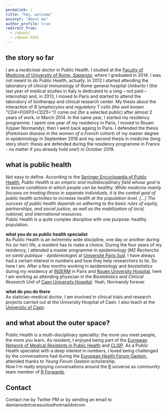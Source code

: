 ```yaml
---
permalink: /
title: "hey, welcome"
excerpt: "About me"
author_profile: true
redirect_from: 
  - /about/
  - /about.html
---
```


the story so far
------
I am a *medicinae doctor* in Public Health. I studied at the [Faculty of Medicine of University of Rome, *Sapienza*](https://web.uniroma1.it/medeodonto/en), where I graduated in 2014. I was not meant to do Public Health, actually. In 2012 I started attending the laboratory of clinical immunology of Rome general hospital *Umberto I* (the last year of medical studies in Italy is dedicated to a long – not paid – internship) and, in 2013, I moved to Paris and started to attend the laboratory of biotherapy and clinical research center. My thesis about the interaction of *B lymphocytes* and *regulatory T cells (the well known "CD4+FOXP3+CD25+"!)* come out (for a selected public) after almost 2 years of work, in March 2014. In the same year, I started my residency programme. I spent one year of my residency in Paris, I moved to Rouen (Upper Normandy), then I went back againg to Paris. I defended the thesis (*Parkinson disease in the women of a French cohort*) of my master degree in *epidemiology* in September 2018 and my second thesis in medicine (long story short: thesis are defended during the residency programme in France - no matter if you already hold one!) in October 2019. 

what is public health
------
Not easy to define. According to the [Springer Encyclopedia of Public Health](https://link.springer.com/referenceworkentry/10.1007%2F978-1-4020-5614-7_723), *Public Health is an empiric and multidisciplinary field whose goal is to assure conditions in which people can be healthy. While medicine mainly focuses on treating illness in separate individuals, it is the central goal of public health activities to increase health at the population level. [...] The success of public health depends on adhering to the basic rules of equity, partnerships, and social justice, as well as the mobilization of local, national, and international resources.*  
Public Health is a quite complex discipline with one purpose: healthy population.  

**what you do as public health specialist**  
As Public Health is an extremely wide discipline, one day or another during his (or her) life, a resident has to make a choice. During the four years of my residency, I attended a master programme in epidemiology (*M2 Recherche en santé publique - épidémiologie*) at [Université Paris Sud](https://www.universite-paris-saclay.fr/en). I have always had a certain interest in numbers and how they help researchers to lie. So here I am. After a few months working in epidemiology and *biostatistics* during my residency at [INSERM](https://www.inserm.fr/) in Paris and [Rouen University Hospital](https://www.chu-rouen.fr/), here I am working as attending physician in the *Biostatistics and Clinical Research Unit* of [Caen University Hospital](https://www.chu-caen.fr/). Yeah, Normandy forever.

**what do you do there**  
As statician-medical doctor, I am involved in clinical trials and research projects carried out at the University Hospital of Caen. I also teach at the [University of Caen](http://www.unicaen.fr/).   

and what about the outer space?
------
Public Health is a multi-disciplinary speciality: the more you meet people, the more you learn. As resident, I enjoyed being part of the [European Network of Medical Residents in Public Health](https://www.euronetmrph.org) and [CLiSP](https://clisp.fr/). As a Public Health specialist with a deep interest in numbers, I loved being challenged by the conversations had during the [European Health Forum Gastein](https://www.ehfg.org/), attended thanks to *Young Forum Gastein scholarship*.  
Now I'm really enjoying conversations around the [R](https://cran.r-project.org/) universe as community team member of [R Forwards](https://forwards.github.io/).

Contact
------
Contact me by Twitter PM or by sending an email to damiano*dot*cerasuolo*at*hotmail*dot*com.

